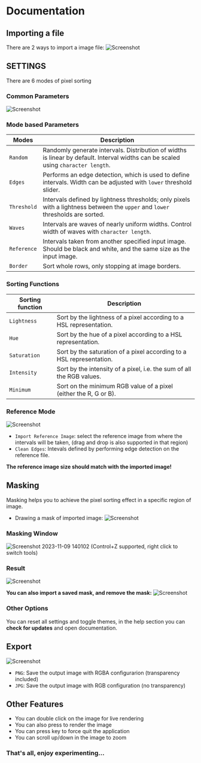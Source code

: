 # Documentation 

## Importing a file

There are 2 ways to import a image file:
![Screenshot](https://github.com/Akascape/Pixelort/assets/89206401/60741065-65a5-4cad-8c5b-57a6e978c683)

## SETTINGS 

There are 6 modes of pixel sorting

### Common Parameters
  
![Screenshot](https://github.com/Akascape/Pixelort/assets/89206401/e434e1f9-c7af-4eff-beb5-d7c311f68c52)

### Mode based Parameters

Modes             | Description
------------------|------------
`Random`			    | Randomly generate intervals. Distribution of widths is linear by default. Interval widths can be scaled using `character length`.
`Edges`				    | Performs an edge detection, which is used to define intervals. Width can be adjusted with `lower` threshold slider.
`Threshold`		  	| Intervals defined by lightness thresholds; only pixels with a lightness between the `upper` and `lower` thresholds are sorted.
`Waves`			    	| Intervals are waves of nearly uniform widths. Control width of waves with `character length`.
`Reference`       | Intervals taken from another specified input image. Should be black and white, and the same size as the input image.
`Border`			    | Sort whole rows, only stopping at image borders.

### Sorting Functions

Sorting function  | Description
------------------|------------
`Lightness`       | Sort by the lightness of a pixel according to a HSL representation.
`Hue`             | Sort by the hue of a pixel according to a HSL representation.
`Saturation`      | Sort by the saturation of a pixel according to a HSL representation.
`Intensity`       | Sort by the intensity of a pixel, i.e. the sum of all the RGB values.
`Minimum`         | Sort on the minimum RGB value of a pixel (either the R, G or B).

### Reference Mode 

![Screenshot](https://github.com/Akascape/Pixelort/assets/89206401/89185a86-bb34-46ac-8c62-e7602b8cbfc4)

- `Import Reference Image`: select the reference image from where the intervals will be taken, (drag and drop is also supported in that region)
- `Clean Edges`: Intevals defined by performing edge detection on the reference file.

**The reference image size should match with the imported image!**

## Masking
Masking helps you to achieve the pixel sorting effect in a specific region of image.

- Drawing a mask of imported image:
![Screenshot](https://github.com/Akascape/Pixelort/assets/89206401/51bc4700-2ed6-4d04-92e1-c0c4fb355ca1)
### Masking Window
![Screenshot 2023-11-09 140102](https://github.com/Akascape/Pixelort/assets/89206401/ae14ec37-3518-457e-a289-75b611ad7f7e)
(Control+Z supported, right click to switch tools)
### Result
![Screenshot](https://github.com/Akascape/Pixelort/assets/89206401/1561d319-2a23-48aa-9091-543e63017775)


**You can also import a saved mask, and remove the mask:**
![Screenshot](https://github.com/Akascape/Pixelort/assets/89206401/b8cd6c7a-1072-48e6-8bdf-f90d818da65f)

### Other Options
You can reset all settings and toggle themes, in the help section you can **check for updates** and open documentation.

## Export
![Screenshot](https://github.com/Akascape/Pixelort/assets/89206401/0ce3d1ba-7e34-4a38-a26f-e3ed20572408)

- `PNG`: Save the output image with RGBA configurarion (transparency included)
- `JPG`: Save the output image with RGB configuration (no transparency)


## Other Features
- You can double click on the image for live rendering
- You can also press <SpaceBar> to render the image
- You can press <Esc> key to force quit the application
- You can scroll up/down in the image to zoom

### That's all, enjoy experimenting...
